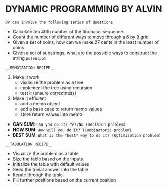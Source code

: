 # DYNAMIC PROGRAMMING BY ALVIN

`DP can involve the following series of questions`
- Calculate teh 40th number of the fibonacci sequence.
- Count the number of different ways to move through a 6 by 9 grid
- Given a set of coins, how can we make 27 cents in the least number of coins
- Given a set of substrings, what are the possible ways to construct the string `potentpot`

`__MEMOIZATION RECIPE__`
1. Make it work
    - visualize the problem as a tree
    - implement the tree using recursion
    - test it (ensure correctness)
2. Make it efficient
    - add a memo object
    - add a base case to return memo values
    - store return values into memo 


- __CAN SUM__: `Can you do it? Yes/No (Decision problem)`
- __HOW SUM__: `How will you do it? (Combinatoric problem)`
- __BEST SUM__: `What is the *best* way to do it? (Optimization problem)`

`__TABULATION RECIPE__`
- Visualize the problem as a table
- Size the table based on the inputs 
- Initialize the table with default values
- Seed the trivial answer into the table 
- Iterate through the table 
- Fill further positions based on the current position
